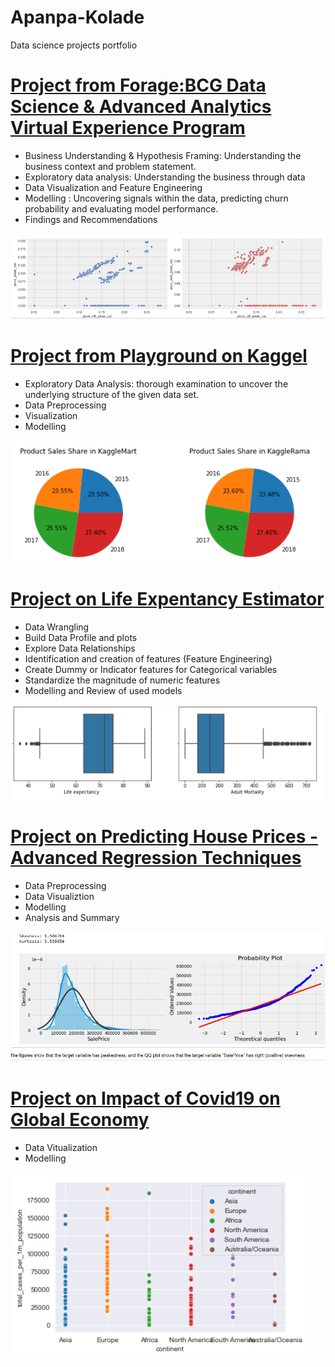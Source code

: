 # Apanpa-Kolade
Data science projects portfolio


 # [Project from Forage:BCG Data Science & Advanced Analytics Virtual Experience Program ](https://github.com/abolayo/DScience/blob/master/forage/forage.ipynb)
 * Business Understanding & Hypothesis Framing: Understanding the business context and problem statement.
 * Exploratory data analysis: Understanding the business through data
 * Data Visualization and Feature Engineering 
 * Modelling : Uncovering signals within the data, predicting churn probability and evaluating model performance.
 * Findings and Recommendations
 
 ![forage-image](images/forage-scatter.png)
 
# [Project from Playground on Kaggel](https://github.com/abolayo/DScience/blob/master/kaggel/tabular-playground-series-jan2022.ipynb)
* Exploratory Data Analysis: thorough examination to uncover the underlying structure of the given data set.
* Data Preprocessing
* Visualization
* Modelling 

![pie chart](images/Kaggle.PNG)

# [Project on Life Expentancy Estimator](https://github.com/abolayo/DScience/blob/master/life-expectancy/life_expectancy_demo.ipynb)
* Data Wrangling
* Build Data Profile and plots
* Explore Data Relationships
* Identification and creation of features (Feature Engineering)
* Create Dummy or Indicator features for Categorical variables
* Standardize the magnitude of numeric features
* Modelling and Review of used models

 ![box-plots](images/life.png)
 
 # [Project on Predicting House Prices - Advanced Regression Techniques](https://github.com/abolayo/DScience/blob/master/kaggel/house-prices.ipynb)
 * Data Preprocessing
 * Data Visualiztion
 * Modelling
 * Analysis and Summary
 
 ![house-image](images/qq-plot.png)
  
# [Project on Impact of Covid19 on Global Economy](https://github.com/HDSC-21/covid19-on-the-global-economy/blob/main/Image/EDA.ipynb)
* Data Vitualization
* Modelling

 ![second image](images/dropplot.png)
 
 

 
